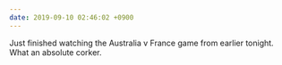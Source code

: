 ```yaml
---
date: 2019-09-10 02:46:02 +0900
---
```

Just finished watching the Australia v France game from earlier tonight. What an absolute corker.
